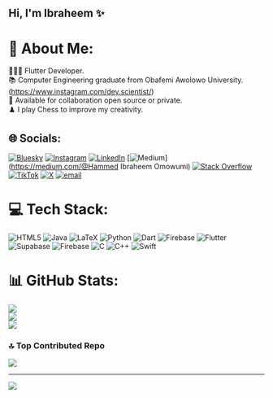 ## Hi, I'm Ibraheem ✨

# 💫 About Me:
🧑🏻‍💻 Flutter Developer.<br>📚 Computer Engineering graduate from Obafemi Awolowo University. (https://www.instagram.com/dev.scientist/)<br>📝 Available for collaboration open source or private.<br>♟️ I play Chess to improve my creativity.


## 🌐 Socials:
[![Bluesky](https://img.shields.io/badge/bluesky-0285FF?style=for-the-badge&logo=bluesky&logoColor=%23FFFFFF)](https://bsky.app/profile/Scientist265) [![Instagram](https://img.shields.io/badge/Instagram-%23E4405F.svg?logo=Instagram&logoColor=white)](https://instagram.com/dev.Scientist) [![LinkedIn](https://img.shields.io/badge/LinkedIn-%230077B5.svg?logo=linkedin&logoColor=white)](https://linkedin.com/in/ibraheem-hammed) [![Medium](https://img.shields.io/badge/Medium-12100E?logo=medium&logoColor=white)](https://medium.com/@Hammed Ibraheem Omowumi) [![Stack Overflow](https://img.shields.io/badge/-Stackoverflow-FE7A16?logo=stack-overflow&logoColor=white)](https://stackoverflow.com/users/11497314) [![TikTok](https://img.shields.io/badge/TikTok-%23000000.svg?logo=TikTok&logoColor=white)](https://tiktok.com/@dev.s) [![X](https://img.shields.io/badge/X-black.svg?logo=X&logoColor=white)](https://x.com/Scientist_068) [![email](https://img.shields.io/badge/Email-D14836?logo=gmail&logoColor=white)](mailto:hibraheem160@gmail.com) 

# 💻 Tech Stack:
![HTML5](https://img.shields.io/badge/html5-%23E34F26.svg?style=for-the-badge&logo=html5&logoColor=white) ![Java](https://img.shields.io/badge/java-%23ED8B00.svg?style=for-the-badge&logo=openjdk&logoColor=white) ![LaTeX](https://img.shields.io/badge/latex-%23008080.svg?style=for-the-badge&logo=latex&logoColor=white) ![Python](https://img.shields.io/badge/python-3670A0?style=for-the-badge&logo=python&logoColor=ffdd54) ![Dart](https://img.shields.io/badge/dart-%230175C2.svg?style=for-the-badge&logo=dart&logoColor=white) ![Firebase](https://img.shields.io/badge/firebase-%23039BE5.svg?style=for-the-badge&logo=firebase) ![Flutter](https://img.shields.io/badge/Flutter-%2302569B.svg?style=for-the-badge&logo=Flutter&logoColor=white) ![Supabase](https://img.shields.io/badge/Supabase-3ECF8E?style=for-the-badge&logo=supabase&logoColor=white) ![Firebase](https://img.shields.io/badge/firebase-a08021?style=for-the-badge&logo=firebase&logoColor=ffcd34) ![C](https://img.shields.io/badge/c-%2300599C.svg?style=for-the-badge&logo=c&logoColor=white) ![C++](https://img.shields.io/badge/c++-%2300599C.svg?style=for-the-badge&logo=c%2B%2B&logoColor=white) ![Swift](https://img.shields.io/badge/swift-F54A2A?style=for-the-badge&logo=swift&logoColor=white)
# 📊 GitHub Stats:
![](https://github-readme-stats.vercel.app/api?username=Scientist265&theme=dark&hide_border=false&include_all_commits=false&count_private=false)<br/>
![](https://nirzak-streak-stats.vercel.app/?user=Scientist265&theme=dark&hide_border=false)<br/>
![](https://github-readme-stats.vercel.app/api/top-langs/?username=Scientist265&theme=dark&hide_border=false&include_all_commits=false&count_private=false&layout=compact)

### 🔝 Top Contributed Repo
![](https://github-contributor-stats.vercel.app/api?username=Scientist265&limit=5&theme=dark&combine_all_yearly_contributions=true)

---
[![](https://visitcount.itsvg.in/api?id=Scientist265&icon=0&color=0)](https://visitcount.itsvg.in)

<!-- Proudly created with GPRM ( https://gprm.itsvg.in ) -->
